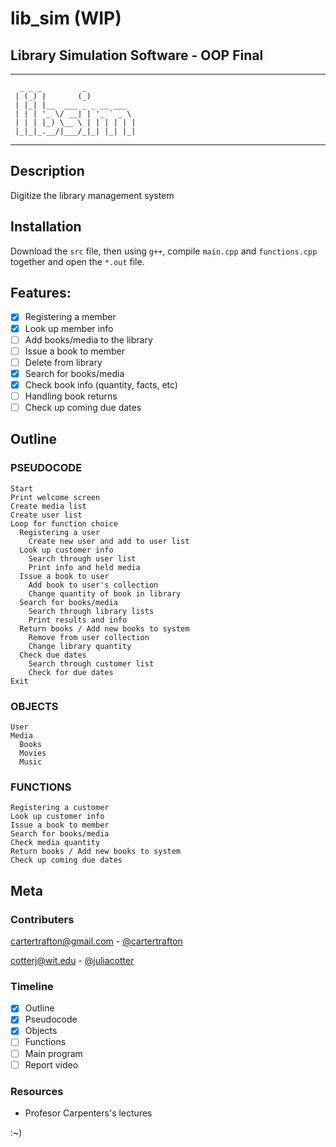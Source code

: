 # lib_sim (WIP)
## Library Simulation Software - OOP Final
----------------------------------------------------------------------------
	  _ _ _         _           
	 | (_) |       (_)          
	 | |_| |__  ___ _ _ __ ___  
	 | | | '_ \/ __| | '_ ` _ \ 
	 | | | |_) \__ \ | | | | | |
	 |_|_|_.__/|___/_|_| |_| |_|
                            
 
----------------------------------------------------------------------------

## Description 
Digitize the library management system 

## Installation
Download the ```src``` file, then using ```g++```, compile ```main.cpp``` and ```functions.cpp``` together and open the ```*.out``` file.

## Features:
  - [x] Registering a member 
  - [x] Look up member info
  - [ ] Add books/media to the library
  - [ ] Issue a book to member
  - [ ] Delete from library	
  - [x] Search for books/media
  - [x] Check book info (quantity, facts, etc)
  - [ ] Handling book returns
  - [ ] Check up coming due dates

## Outline

### PSEUDOCODE
```
Start
Print welcome screen
Create media list
Create user list
Loop for function choice
  Registering a user
    Create new user and add to user list
  Look up customer info
    Search through user list
    Print info and held media
  Issue a book to user
    Add book to user's collection
    Change quantity of book in library
  Search for books/media
    Search through library lists 
    Print results and info
  Return books / Add new books to system
    Remove from user collection
    Change library quantity
  Check due dates
    Search through customer list
    Check for due dates
Exit
```

###  OBJECTS
```
User
Media
  Books
  Movies
  Music
```
### FUNCTIONS
```
Registering a customer
Look up customer info
Issue a book to member
Search for books/media
Check media quantity
Return books / Add new books to system
Check up coming due dates
```

## Meta
### Contributers
cartertrafton@gmail.com - [@cartertrafton](https://github.com/cartertrafton/)

cotterj@wit.edu - [@juliacotter](https://github.com/juliacotter)

### Timeline
- [x] Outline
- [x] Pseudocode 
- [x] Objects
- [ ] Functions
- [ ] Main program
- [ ] Report video

### Resources
- Profesor Carpenters's lectures


:~)